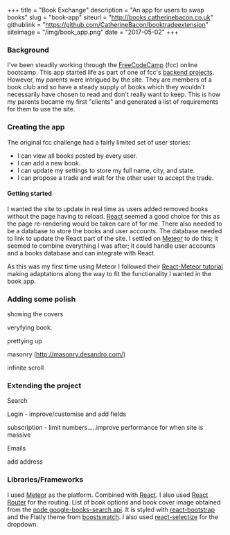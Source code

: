 +++
title = "Book Exchange"
description = "An app for users to swap books"
slug = "book-app"
siteurl = "http://books.catherinebacon.co.uk"
githublink = "https://github.com/CatherineBacon/booktradeextension"
siteimage = "/img/book_app.png"
date = "2017-05-02"
+++


### Background

I've been steadily working through the [FreeCodeCamp](https://www.freecodecamp.com) (fcc) online bootcamp.
This app started life as part of one of fcc's [backend projects](https://www.freecodecamp.com/challenges/manage-a-book-trading-club).
However, my parents were intrigued by the site. They are members of a book club and so have a steady supply of books which they wouldn't necessarily have chosen to read and don't really want to keep. This is how my parents became my first "clients" and generated a list of requirements for them to use the site.

### Creating the app

The original fcc challenge had a fairly limited set of user stories:

- I can view all books posted by every user.
- I can add a new book.
- I can update my settings to store my full name, city, and state.
- I can propose a trade and wait for the other user to accept the trade.


#### Getting started

I wanted the site to update in real time as users added removed books without the page having to reload.
[React](https://guide.meteor.com/react.html) seemed a good choice for this as the page re-rendering would be taken care of for me. There also needed to be a database to store the books and user accounts. The database needed to link to update the React part of the site. I settled on [Meteor](https://www.meteor.com/) to do this; it seemed to combine everything I was after; it could handle user accounts and a books database and can integrate with React.

As this was my first time using Meteor I followed their [React-Meteor tutorial](https://www.meteor.com/tutorials/react/creating-an-app) making adaptations along the way to fit the functionality I wanted in the book app.

### Adding some polish

showing the covers

veryfying book.

prettying up

masonry (http://masonry.desandro.com/)

infinite scroll


### Extending the project

Search

Login - improve/customise and add fields

subscription - limit numbers.....improve performance for when site is massive

Emails

add address



### Libraries/Frameworks

I used [Meteor](https://www.meteor.com/) as the platform. Combined with [React](https://guide.meteor.com/react.html). I also used [React Router](https://github.com/ReactTraining/react-router/tree/master/packages/react-router) for the routing.
List of book options and book cover image obtained from the [node google-books-search api](https://github.com/smilledge/node-google-books-search).
It is styled with [react-bootstrap](https://react-bootstrap.github.io/) and the Flatly theme from [boostswatch](https://bootswatch.com/).
I also used [react-selectize](https://github.com/furqanZafar/react-selectize) for the dropdown.
